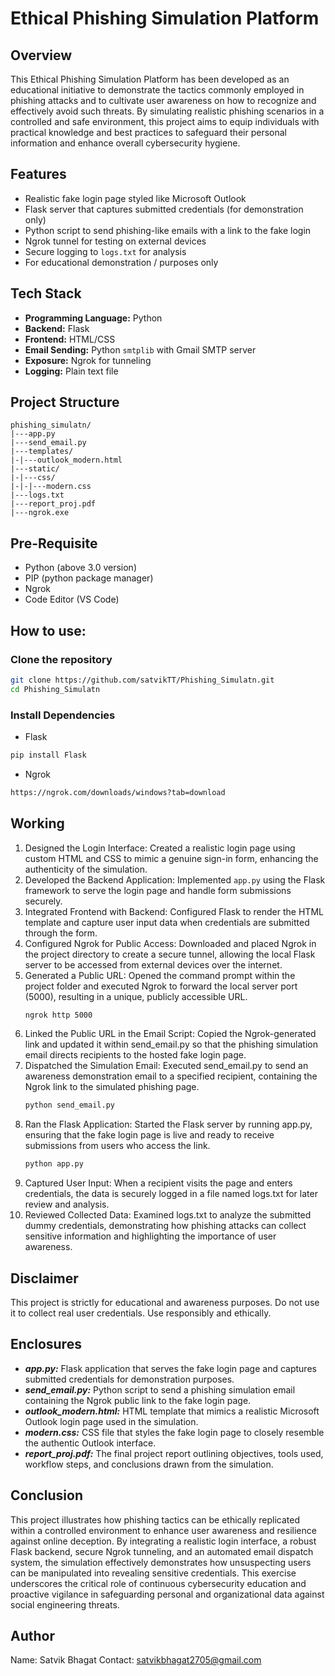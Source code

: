 # Ethical Phishing Simulation Platform

## Overview
This Ethical Phishing Simulation Platform has been developed as an educational initiative to demonstrate the tactics commonly employed in phishing attacks and to cultivate user awareness on how to recognize and effectively avoid such threats. By simulating realistic phishing scenarios in a controlled and safe environment, this project aims to equip individuals with practical knowledge and best practices to safeguard their personal information and enhance overall cybersecurity hygiene.

## Features
- Realistic fake login page styled like Microsoft Outlook
- Flask server that captures submitted credentials (for demonstration only)
- Python script to send phishing-like emails with a link to the fake login
- Ngrok tunnel for testing on external devices
- Secure logging to `logs.txt` for analysis
- For educational demonstration / purposes only

## Tech Stack
- **Programming Language:** Python
- **Backend:** Flask
- **Frontend:** HTML/CSS
- **Email Sending:** Python `smtplib` with Gmail SMTP server
- **Exposure:** Ngrok for tunneling
- **Logging:** Plain text file

## Project Structure
```
phishing_simulatn/
|---app.py
|---send_email.py
|---templates/
|-|---outlook_modern.html
|---static/
|-|---css/
|-|-|---modern.css
|---logs.txt
|---report_proj.pdf
|---ngrok.exe
```

## Pre-Requisite
- Python (above 3.0 version)
- PIP (python package manager)
- Ngrok
- Code Editor (VS Code)
  
## How to use:
### Clone the repository
```bash
git clone https://github.com/satvikTT/Phishing_Simulatn.git
cd Phishing_Simulatn
```
### Install Dependencies
- Flask
```bash
pip install Flask
```
- Ngrok
```bash
https://ngrok.com/downloads/windows?tab=download
```

## Working
1. Designed the Login Interface:
   Created a realistic login page using custom HTML and CSS to mimic a genuine sign-in form, enhancing the authenticity of the simulation.
2. Developed the Backend Application:
   Implemented `app.py` using the Flask framework to serve the login page and handle form submissions securely.
3. Integrated Frontend with Backend:
   Configured Flask to render the HTML template and capture user input data when credentials are submitted through the form.
4. Configured Ngrok for Public Access:
   Downloaded and placed Ngrok in the project directory to create a secure tunnel, allowing the local Flask server to be accessed from external devices over the internet.
5. Generated a Public URL:
   Opened the command prompt within the project folder and executed Ngrok to forward the local server port (5000), resulting in a unique, publicly accessible URL.
   ```bash
   ngrok http 5000
   ```
6. Linked the Public URL in the Email Script:
   Copied the Ngrok-generated link and updated it within send_email.py so that the phishing simulation email directs recipients to the hosted fake login page.
7. Dispatched the Simulation Email:
   Executed send_email.py to send an awareness demonstration email to a specified recipient, containing the Ngrok link to the simulated phishing page.
   ```bash
   python send_email.py
   ```
8. Ran the Flask Application:
   Started the Flask server by running app.py, ensuring that the fake login page is live and ready to receive submissions from users who access the link.
   ```bash
   python app.py
   ```
9. Captured User Input:
    When a recipient visits the page and enters credentials, the data is securely logged in a file named logs.txt for later review and analysis.
10. Reviewed Collected Data:
    Examined logs.txt to analyze the submitted dummy credentials, demonstrating how phishing attacks can collect sensitive information and highlighting the importance of user awareness.

## Disclaimer
This project is strictly for educational and awareness purposes. Do not use it to collect real user credentials. Use responsibly and ethically.

## Enclosures
- **_app.py:_** Flask application that serves the fake login page and captures submitted credentials for demonstration purposes.
- **_send_email.py:_** Python script to send a phishing simulation email containing the Ngrok public link to the fake login page.
- **_outlook_modern.html:_** HTML template that mimics a realistic Microsoft Outlook login page used in the simulation.
- **_modern.css:_** CSS file that styles the fake login page to closely resemble the authentic Outlook interface.
- **_report_proj.pdf:_** The final project report outlining objectives, tools used, workflow steps, and conclusions drawn from the simulation.

## Conclusion
This project illustrates how phishing tactics can be ethically replicated within a controlled environment to enhance user awareness and resilience against online deception. By integrating a realistic login interface, a robust Flask backend, secure Ngrok tunneling, and an automated email dispatch system, the simulation effectively demonstrates how unsuspecting users can be manipulated into revealing sensitive credentials. This exercise underscores the critical role of continuous cybersecurity education and proactive vigilance in safeguarding personal and organizational data against social engineering threats.

## Author
Name: Satvik Bhagat
Contact: satvikbhagat2705@gmail.com

